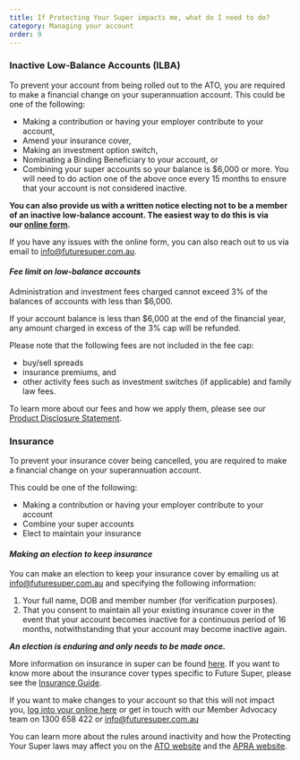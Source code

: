 ```yaml
---
title: If Protecting Your Super impacts me, what do I need to do?
category: Managing your account
order: 9
---
```

### Inactive Low-Balance Accounts (ILBA)

To prevent your account from being rolled out to the ATO, you are required to make a financial change on your superannuation account. This could be one of the following:

* Making a contribution or having your employer contribute to your account,
* Amend your insurance cover,
* Making an investment option switch,
* Nominating a Binding Beneficiary to your account, or
* Combining your super accounts so your balance is $6,000 or more. You will need to do action one of the above once every 15 months to ensure that your account is not considered inactive.

**You can also provide us with a written notice electing not to be a member of an inactive low-balance account. The easiest way to do this is via our [online form](https://www.futuresuper.com.au/keep-account-open/).**

If you have any issues with the online form, you can also reach out to us via email to [info@futuresuper.com.au](mailto:info@futuresuper.com.au).

#### *Fee limit on low-balance accounts*

Administration and investment fees charged cannot exceed 3% of the balances of accounts with less than $6,000.

If your account balance is less than $6,000 at the end of the financial year, any amount charged in excess of the 3% cap will be refunded. 

Please note that the following fees are not included in the fee cap:

* buy/sell spreads
* insurance premiums, and
* other activity fees such as investment switches (if applicable) and family law fees.

T﻿o learn more about our fees and how we apply them, please see our [Product Disclosure Statement](https://www.futuresuper.com.au/pds).

### Insurance

To prevent your insurance cover being cancelled, you are required to make a financial change on your superannuation account.

This could be one of the following:

* Making a contribution or having your employer contribute to your account
* Combine your super accounts
* Elect to maintain your insurance

#### *Making an election to keep insurance*

You can make an election to keep your insurance cover by emailing us at info@futuresuper.com.au and specifying the following information:

1. Your full name, DOB and member number (for verification purposes).
2. That you consent to maintain all your existing insurance cover in the event that your account becomes inactive for a continuous period of 16 months, notwithstanding that your account may become inactive again.

***An election is enduring and only needs to be made once.***

More information on insurance in super can be found [here](https://timetocheck.com.au/insurance-in-super/). If you want to know more about the insurance cover types specific to Future Super, please see the [Insurance Guide](https://www.futuresuper.com.au/insuranceguide).

If you want to make changes to your account so that this will not impact you, [log into your online here](https://my.futuresuper.com.au/) or get in touch with our Member Advocacy team on 1300 658 422 or info@futuresuper.com.au

You can learn more about the rules around inactivity and how the Protecting Your Super laws may affect you on the [ATO website](https://www.ato.gov.au/individuals/Super/In-detail/Growing-your-super/Inactive-low-balance-super-accounts/) and the [APRA website](https://www.apra.gov.au/protecting-your-super-package-frequently-asked-questions).
